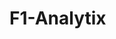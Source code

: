 # F1-Analytix

<!--Dataset source https://www.kaggle.com/datasets/rohanrao/formula-1-world-championship-1950-2020/data?select=driver_standings.csv-->